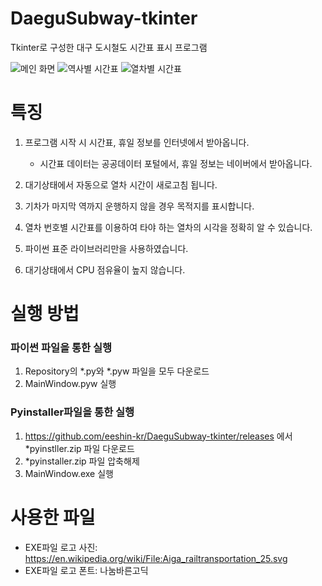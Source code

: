 # DaeguSubway-tkinter
Tkinter로 구성한 대구 도시철도 시간표 표시 프로그램

![메인 화면](https://user-images.githubusercontent.com/60684821/191521610-b56a08da-2268-42cd-b008-ac932b4cc5c6.png)
![역사별 시간표](https://user-images.githubusercontent.com/60684821/191521860-d7fb9ee6-b67f-4c9f-b0f2-62d611ea470a.png)
![열차별 시간표](https://user-images.githubusercontent.com/60684821/191521873-5cd1f9b5-4238-49b6-9823-ff42602b1827.png)


# 특징
  1. 프로그램 시작 시 시간표, 휴일 정보를 인터넷에서 받아옵니다.
  
      * 시간표 데이터는 공공데이터 포털에서, 휴일 정보는 네이버에서 받아옵니다.
    
  2. 대기상태에서 자동으로 열차 시간이 새로고침 됩니다.
  3. 기차가 마지막 역까지 운행하지 않을 경우 목적지를 표시합니다.
  4. 열차 번호별 시간표를 이용하여 타야 하는 열차의 시각을 정확히 알 수 있습니다.
  5. 파이썬 표준 라이브러리만을 사용하였습니다.
  6. 대기상태에서 CPU 점유율이 높지 않습니다.

# 실행 방법
### 파이썬 파일을 통한 실행
  1. Repository의 *.py와 *.pyw 파일을 모두 다운로드
  2. MainWindow.pyw 실행
  
### Pyinstaller파일을 통한 실행
  1. https://github.com/eeshin-kr/DaeguSubway-tkinter/releases 에서 *pyinstller.zip 파일 다운로드
  2. *pyinstaller.zip 파일 압축해제
  3. MainWindow.exe 실행

# 사용한 파일
* EXE파일 로고 사진: https://en.wikipedia.org/wiki/File:Aiga_railtransportation_25.svg
* EXE파일 로고 폰트: 나눔바른고딕
